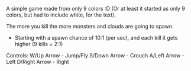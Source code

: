 A simple game made from only 9 colors :D (Or at least it started as only 9 colors, but had to include white, for the text).

The more you kill the more monsters and clouds are going to spawn.
 - Starting with a spawn chance of 10:1 (per sec), and each kill it gets higher (9 kills = 2:1)

Controls:
 W/Up Arrow - Jump/Fly
 S/Down Arrow - Crouch
 A/Left Arrow - Left
 D/Right Arrow - Right